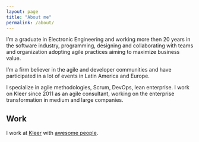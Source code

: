 ```yaml
---
layout: page
title: "About me"
permalink: /about/
---
```


I’m a graduate in Electronic Engineering and working more then 20 years in the software industry, programming, designing and collaborating with teams and organization adopting agile practices aiming to maximize business value.

I’m a firm believer in the agile and developer communities and have participated in a lot of events in Latin America and Europe.

I specialize in agile methodologies, Scrum, DevOps, lean enterprise. I work on Kleer since 2011 as an agile consultant, working on the enterprise transformation in medium and large companies.

## Work

I work at [Kleer](http://www.kleer.la/) with [awesome people](https://www.kleer.la/en/somos).
